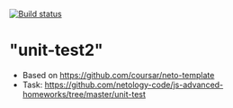 [![Build status](https://ci.appveyor.com/api/projects/status/2j15h6423f2s93jh?svg=true)](https://ci.appveyor.com/project/anikolaevski/unit-test2)

"unit-test2"
=============
- Based on https://github.com/coursar/neto-template
- Task: https://github.com/netology-code/js-advanced-homeworks/tree/master/unit-test
